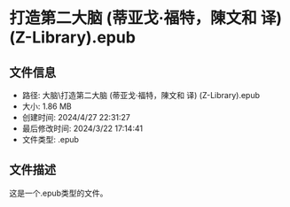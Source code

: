 ﻿# 打造第二大脑 (蒂亚戈·福特，陳文和 译) (Z-Library).epub

## 文件信息
- 路径: 大脑\打造第二大脑 (蒂亚戈·福特，陳文和 译) (Z-Library).epub
- 大小: 1.86 MB
- 创建时间: 2024/4/27 22:31:27
- 最后修改时间: 2024/3/22 17:14:41
- 文件类型: .epub

## 文件描述
这是一个.epub类型的文件。

